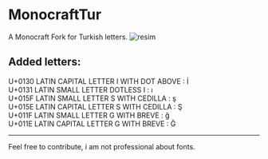 # MonocraftTur

A Monocraft Fork for Turkish letters. 
![resim](https://user-images.githubusercontent.com/28842754/195694015-b1b70cca-e4a3-425b-bad8-c5d099bcb37d.png)

## Added letters:<br />
U+0130 	LATIN CAPITAL LETTER I WITH DOT ABOVE     : İ<br />
U+0131 	LATIN SMALL LETTER DOTLESS I              : ı<br />
U+015F 	LATIN SMALL LETTER S WITH CEDILLA         : ş<br />
U+015E 	LATIN CAPITAL LETTER S WITH CEDILLA       : Ş<br />
U+011F 	LATIN SMALL LETTER G WITH BREVE           : ğ<br />
U+011E 	LATIN CAPITAL LETTER G WITH BREVE         : Ğ<br />

---
Feel free to contribute, i am not professional about fonts.
